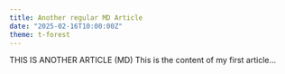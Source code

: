 ```yaml
---
title: Another regular MD Article
date: "2025-02-16T10:00:00Z"
theme: t-forest
---
```


THIS IS ANOTHER ARTICLE (MD)
This is the content of my first article...

